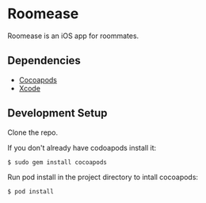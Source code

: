 # Roomease

Roomease is an iOS app for roommates.

## Dependencies
- [Cocoapods](http://http://cocoapods.org/)
- [Xcode](https://developer.apple.com/xcode/)


## Development Setup ##
Clone the repo.

If you don't already have codoapods install it:

    $ sudo gem install cocoapods
    
Run pod install in the project directory to intall cocoapods:

    $ pod install
